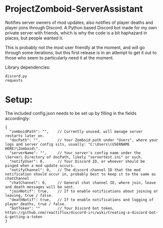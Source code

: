 # ProjectZomboid-ServerAssistant
Notifies server owners of mod updates, also notifies of player deaths and player joins through Discord.
A Python based Discord bot made for my own private server with friends, which is why the code is a bit haphazard in places, but people wanted it.

This is probably not the most user friendly at the moment, and will go through some iterations, but this first release is in an attempt to get it out to those who seem to particularly need it at the moment.

Library dependencies:
```
discord.py
requests
```

# Setup:
The included config.json needs to be set up by filling in the fields accordingly:
```
{
  "zomboidPath": "",    // Currently unused, will manage server restarts later on.
  "docPath": "",        // Your Zomboid path under "Users", where your logs and server config sits, usually: "C:\Users\(USERNAME HERE)\Zomboid\".
  "serverName": "",     // Your server's config name under the \Server\ Directory of docPath, likely "servertest.ini" or such.
  "notifyUser": 0,      // Your Discord ID, or whoever should be pinged when a mod update occurs.
  "notifyChannel": 0,   // The discord channel ID that the mod notification should occur in, probably best to keep it to the same as chatChannel
  "chatChannel": 0,     // General chat channel ID, where join, leave and death messages will be sent.
  "joinNotif": true,    // If to enable notifications about joining or leaving, true / false.
  "deathNotif": true,   // If to enable notifications and logging of player deaths, true / false.
  "botToken": ""        // Your Discord bot token, https://github.com/reactiflux/discord-irc/wiki/Creating-a-discord-bot-&-getting-a-token
}
```
